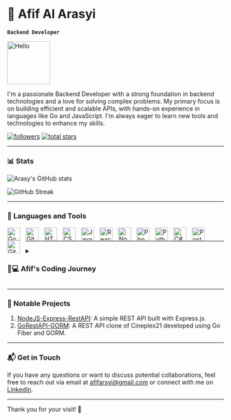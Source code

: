 # 🚀 Afif Al Arasyi

**`Backend Developer`**

<img align="center" alt="Hello" width="100px" src="https://media.giphy.com/media/hvRJCLFzcasrR4ia7z/giphy.gif" />

I'm a passionate Backend Developer with a strong foundation in backend technologies and a love for solving complex problems. My primary focus is on building efficient and scalable APIs, with hands-on experience in languages like Go and JavaScript. I'm always eager to learn new tools and technologies to enhance my skills.

<p align="left">
   <a href="https://github.com/Arasy41?tab=followers">
      <img alt="followers" title="Follow me on Github" src="https://custom-icon-badges.demolab.com/github/followers/Arasy41?color=236ad3&labelColor=1155ba&style=for-the-badge&logo=person-add&label=Follow&logoColor=white"/></a>
   <a href="https://github.com/Arasy41?tab=repositories&sort=stargazers">
      <img alt="total stars" title="Total stars on GitHub" src="https://custom-icon-badges.demolab.com/github/stars/Arasy41?color=55960c&style=for-the-badge&labelColor=488207&logo=star"/></a>
</p>

---

### 📊 Stats

![Arasy's GitHub stats](https://github-readme-stats.vercel.app/api?username=Arasy41&show_icons=true&theme=gruvbox)

![GitHub Streak](https://streak-stats.demolab.com?user=Arasy41&theme=gruvbox&border_radius=4.5)

---

### 🧰 Languages and Tools

<img align="left" alt="Go" width="30px" style="padding-right:10px;" src="https://cdn.jsdelivr.net/gh/devicons/devicon@latest/icons/go/go-original-wordmark.svg"/>
<img align="left" alt="Git" width="30px" style="padding-right:10px;" src="https://cdn.jsdelivr.net/gh/devicons/devicon/icons/git/git-original.svg" />
<img align="left" alt="HTML" width="30px" style="padding-right:10px;" src="https://cdn.jsdelivr.net/gh/devicons/devicon/icons/html5/html5-plain.svg" />
<img align="left" alt="CSS" width="30px" style="padding-right:10px;" src="https://cdn.jsdelivr.net/gh/devicons/devicon/icons/css3/css3-plain.svg" />
<img align="left" alt="JavaScript" width="30px" style="padding-right:10px;" src="https://cdn.jsdelivr.net/gh/devicons/devicon/icons/javascript/javascript-plain.svg" />
<img align="left" alt="React" width="30px" style="padding-right:10px;" src="https://cdn.jsdelivr.net/gh/devicons/devicon/icons/react/react-original.svg" />
<img align="left" alt="NodeJS" width="30px" style="padding-right:10px;" src="https://cdn.jsdelivr.net/gh/devicons/devicon/icons/nodejs/nodejs-original.svg" />
<img align="left" alt="Php" width="30px" style="padding-right:10px;" src="https://cdn.jsdelivr.net/gh/devicons/devicon/icons/php/php-original.svg" />
<img align="left" alt="Python" width="30px" style="padding-right:10px;" src="https://cdn.jsdelivr.net/gh/devicons/devicon/icons/python/python-plain.svg" />
<img align="left" alt="C#" width="30px" style="padding-right:10px;" src="https://cdn.jsdelivr.net/gh/devicons/devicon/icons/csharp/csharp-line.svg" />
<img align="left" alt="Postgresql" width="30px" style="padding-right:10px;" src="https://cdn.jsdelivr.net/gh/devicons/devicon@latest/icons/postgresql/postgresql-original.svg" />        
<img align="left" alt="GitHub" width="30px" style="padding-right:10px;" src="https://cdn.jsdelivr.net/gh/devicons/devicon/icons/github/github-original.svg" />
<br />

---

<details>
 <summary><h3>👨💻 Afif's Coding Journey</h3></summary>
   I began my coding journey with a keen interest in backend development. Over time, I've mastered various programming languages and tools, including Go, SQL, and Node.js. My focus is on building scalable and efficient backend systems, and I'm continuously expanding my knowledge in this field. My GitHub portfolio showcases some of my key projects, including a REST API built with Express.js and a Go REST API using GORM. I'm always open to new challenges and opportunities to collaborate on interesting projects.
</details>

---

### 🌟 Notable Projects

1. [NodeJS-Express-RestAPI](https://github.com/Arasy41/nodejs-express-restapi): A simple REST API built with Express.js.
2. [GoRestAPI-GORM](https://github.com/Arasy41/golang-restapi-gorm): A REST API clone of Cineplex21 developed using Go Fiber and GORM.

---

### 📬 Get in Touch

If you have any questions or want to discuss potential collaborations, feel free to reach out via email at [afifarsyi@gmail.com](mailto:afifarsyi@gmail.com) or connect with me on [LinkedIn](https://www.linkedin.com/in/afif-al-arasyi-3a7254290).

---

Thank you for your visit! 👋

